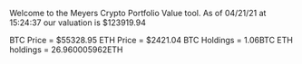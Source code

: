 Welcome to the Meyers Crypto Portfolio Value tool. 
As of 04/21/21 at 15:24:37 our valuation is $123919.94 

BTC Price = $55328.95
 ETH Price = $2421.04
BTC Holdings = 1.06BTC
 ETH holdings = 26.960005962ETH 
